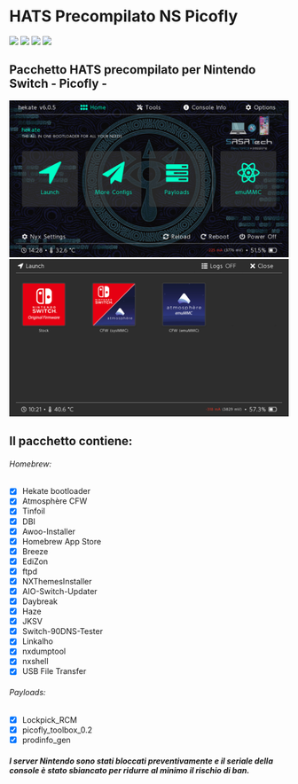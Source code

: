 # HATS Precompilato NS Picofly
[![](https://img.shields.io/badge/Gruppo%20Telegram-Nintendo%20Switch%20ITA%20&%20MOD-informational?style=flat&logo=telegram&logoColor=white&color=07598D)](https://t.me/NintendoItaModAMS)
[![](https://img.shields.io/badge/Modder-SASATech-informational?style=flat&logo=telegram&logoColor=white&color=5fb659)](https://t.me/SASA_Tech)
[![](https://img.shields.io/badge/Instagram-SASATech-informational?style=flat&logo=instagram&logoColor=white&color=FF8C00)](https://www.instagram.com/sasa.tech/)
[![](https://img.shields.io/badge/TikTok-SASATech-informational?style=flat&logo=tiktok&logoColor=white&color=800080)](https://www.tiktok.com/@sasa.tech)

## Pacchetto HATS precompilato per Nintendo Switch - Picofly -
![Hekate](./Screenshot/Hekate.png)
![Launch](./Screenshot/Launch.png)

## Il pacchetto contiene:
###### Homebrew:
- [x] Hekate bootloader
- [x] Atmosphère CFW
- [x] Tinfoil
- [x] DBI
- [x] Awoo-Installer
- [x] Homebrew App Store
- [x] Breeze
- [x] EdiZon
- [x] ftpd
- [x] NXThemesInstaller
- [x] AIO-Switch-Updater
- [x] Daybreak
- [x] Haze
- [x] JKSV
- [x] Switch-90DNS-Tester
- [x] Linkalho
- [x] nxdumptool
- [x] nxshell
- [x] USB File Transfer

 ###### Payloads:
 - [x] Lockpick_RCM
 - [x] picofly_toolbox_0.2
 - [x] prodinfo_gen

#### *I server Nintendo sono stati bloccati preventivamente e il seriale della console è stato sbiancato per ridurre al minimo il rischio di ban.*
